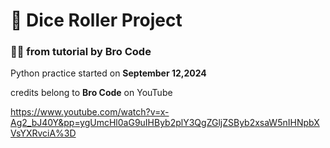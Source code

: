 # 🎲 Dice Roller Project
### 👩‍💻 from tutorial by Bro Code

Python practice started on **September 12,2024**

credits belong to **Bro Code** on YouTube

https://www.youtube.com/watch?v=x-Ag2_bJ40Y&pp=ygUmcHl0aG9uIHByb2plY3QgZGljZSByb2xsaW5nIHNpbXVsYXRvciA%3D

